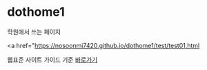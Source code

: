 # dothome1
학원에서 쓰는 페이지

<a href="https://nosoonmi7420.github.io/dothome1/test/test01.html

웹표준 사이트 가이드 기준 
 <a href="https://nosoonmi7420.github.io/dothome1/webstandard/index.html">바로가기</a>
 
 <a href="https://nosoonmi7420.github.io/dothome1/photoshop/index.html"></a>
